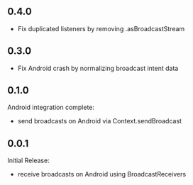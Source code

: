 ## 0.4.0

* Fix duplicated listeners by removing .asBroadcastStream

## 0.3.0

* Fix Android crash by normalizing broadcast intent data

## 0.1.0

Android integration complete:
* send broadcasts on Android via Context.sendBroadcast

## 0.0.1

Initial Release:
* receive broadcasts on Android using BroadcastReceivers
